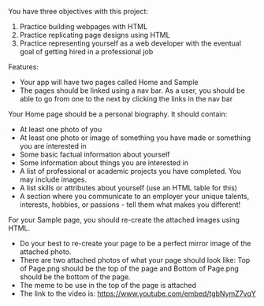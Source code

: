 You have three objectives with this project:
1) Practice building webpages with HTML
2) Practice replicating page designs using HTML 
3) Practice representing yourself as a web developer with the eventual goal of getting hired in a professional job

Features:
- Your app will have two pages called Home and Sample
- The pages should be linked using a nav bar. As a user, you should be able to go from one to the next by clicking the links in the nav bar

Your Home page should be a personal biography. It should contain:
- At least one photo of you
- At least one photo or image of something you have made or something you are interested in
- Some basic factual information about yourself
- Some information about things you are interested in
- A list of professional or academic projects you have completed. You may include images.
- A list skills or attributes about yourself (use an HTML table for this)
- A section where you communicate to an employer your unique talents, interests, hobbies, or passions - tell them what makes you different!


For your Sample page, you should re-create the attached images using HTML. 
- Do your best to re-create your page to be a perfect mirror image of the attached photo.
- There are two attached photos of what your page should look like: Top of Page.png should be the top of the page and Bottom of Page.png should be the bottom of the page.
- The meme to be use in the top of the page is attached
- The link to the video is: https://www.youtube.com/embed/tgbNymZ7vqY

